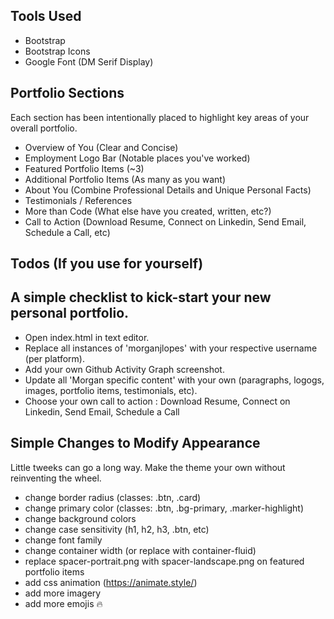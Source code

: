 


## Tools Used
- Bootstrap
- Bootstrap Icons
- Google Font (DM Serif Display)

## Portfolio Sections
Each section has been intentionally placed to highlight key areas of your overall portfolio.
- Overview of You (Clear and Concise)
- Employment Logo Bar (Notable places you've worked)
- Featured Portfolio Items (~3)
- Additional Portfolio Items (As many as you want)
- About You (Combine Professional Details and Unique Personal Facts)
- Testimonials / References
- More than Code (What else have you created, written, etc?)
- Call to Action (Download Resume, Connect on Linkedin, Send Email, Schedule a Call, etc)

## Todos (If you use for yourself)
A simple checklist to kick-start your new personal portfolio.
-  
- Open index.html in text editor.
- Replace all instances of 'morganjlopes' with your respective username (per platform).
- Add your own Github Activity Graph screenshot.
- Update all 'Morgan specific content' with your own (paragraphs, logogs, images, portfolio items, testimonials, etc).
- Choose your own call to action : Download Resume, Connect on Linkedin, Send Email, Schedule a Call

## Simple Changes to Modify Appearance
Little tweeks can go a long way. Make the theme your own without reinventing the wheel.
- change border radius (classes: .btn, .card)
- change primary color (classes: .btn, .bg-primary, .marker-highlight)
- change background colors
- change case sensitivity (h1, h2, h3, .btn, etc)
- change font family
- change container width (or replace with container-fluid)
- replace spacer-portrait.png with spacer-landscape.png on featured portfolio items
- add css animation (https://animate.style/)
- add more imagery
- add more emojis 🔥
